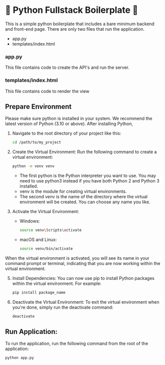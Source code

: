 # 🐍 Python Fullstack Boilerplate 🐍

This is a simple python boilerplate that includes a bare minimum backend and front-end page. There are only two files that run the application.
- app.py
- templates/index.html

### app.py
This file contains code to create the API's and run the server.

### templates/index.html
This file contains code to render the view

## Prepare Environment
Please make sure python is installed in your system. We recommend the latest version of Python (3.10 or above). 
After installing Python,

1. Navigate to the root directory of your project like this:

    ```bash
    cd /path/to/my_project
    ```
2. Create the Virtual Environment: Run the following command to create a virtual environment:

    ```bash
    python -m venv venv
    ```
    - The first python is the Python interpreter you want to use. You may need to use python3 instead if you have both Python 2 and Python 3 installed.
    - venv is the module for creating virtual environments.
    - The second venv is the name of the directory where the virtual environment will be created. You can choose any name you like.

3. Activate the Virtual Environment:

    - Windows:
        ```bash
        source venv\Scripts\activate
        ```
    - macOS and Linux:
        ```bash
        source venv/bin/activate
        ```

When the virtual environment is activated, you will see its name in your command prompt or terminal, indicating that you are now working within the virtual environment.

5. Install Dependencies: You can now use pip to install Python packages within the virtual environment. For example:

    ```bash
    pip install package_name
    ```
6. Deactivate the Virtual Environment: To exit the virtual environment when you're done, simply run the deactivate command:

    ```bash
    deactivate
    ```

## Run Application:
To run the application, run the following command from the root of the application:
```bash
python app.py
```



